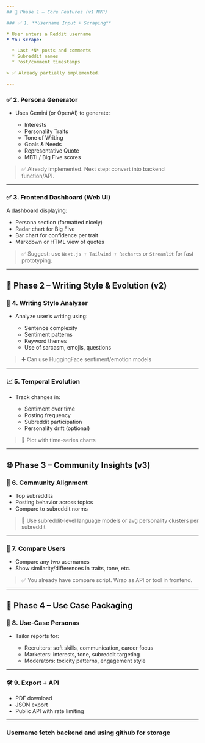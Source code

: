 ```yaml
---
## 🧭 Phase 1 – Core Features (v1 MVP)

### ✅ 1. **Username Input + Scraping**

* User enters a Reddit username
* You scrape:

  * Last *N* posts and comments
  * Subreddit names
  * Post/comment timestamps

> ✅ Already partially implemented.

---
```


### ✅ 2. **Persona Generator**

* Uses Gemini (or OpenAI) to generate:

  * Interests
  * Personality Traits
  * Tone of Writing
  * Goals & Needs
  * Representative Quote
  * MBTI / Big Five scores

> ✅ Already implemented. Next step: convert into backend function/API.

---

### ✅ 3. **Frontend Dashboard (Web UI)**

A dashboard displaying:

* Persona section (formatted nicely)
* Radar chart for Big Five
* Bar chart for confidence per trait
* Markdown or HTML view of quotes

> ✅ Suggest: use `Next.js + Tailwind + Recharts` or `Streamlit` for fast prototyping.

---

## 🧠 Phase 2 – Writing Style & Evolution (v2)

### 🧠 4. **Writing Style Analyzer**

* Analyze user’s writing using:

  * Sentence complexity
  * Sentiment patterns
  * Keyword themes
  * Use of sarcasm, emojis, questions

> ➕ Can use HuggingFace sentiment/emotion models

---

### 📈 5. **Temporal Evolution**

* Track changes in:

  * Sentiment over time
  * Posting frequency
  * Subreddit participation
  * Personality drift (optional)

> 🔧 Plot with time-series charts

---

## 🌐 Phase 3 – Community Insights (v3)

### 🧠 6. **Community Alignment**

* Top subreddits
* Posting behavior across topics
* Compare to subreddit norms

> 🔧 Use subreddit-level language models or avg personality clusters per subreddit

---

### 🧠 7. **Compare Users**

* Compare any two usernames
* Show similarity/differences in traits, tone, etc.

> ✅ You already have compare script. Wrap as API or tool in frontend.

---

## 🎯 Phase 4 – Use Case Packaging

### 🎯 8. **Use-Case Personas**

* Tailor reports for:

  * Recruiters: soft skills, communication, career focus
  * Marketers: interests, tone, subreddit targeting
  * Moderators: toxicity patterns, engagement style

---

### 🛠️ 9. **Export + API**

* PDF download
* JSON export
* Public API with rate limiting

---

### Username fetch backend and using github for storage

